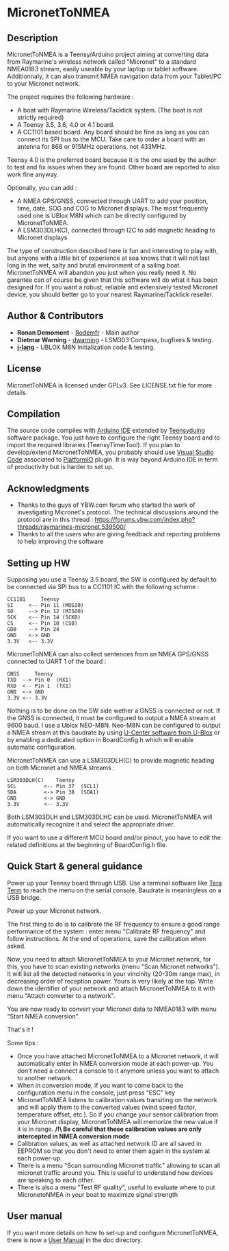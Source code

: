 # MicronetToNMEA

## Description

MicronetToNMEA is a Teensy/Arduino project aiming at converting data from Raymarine's wireless network called "Micronet" to a standard NMEA0183 stream, easily useable by your laptop or tablet software. Additionnaly, it can also transmit NMEA navigation data from your Tablet/PC to your Micronet network.

The project requires the following hardware :
- A boat with Raymarine Wireless/Tacktick system. (The boat is not strictly required)
- A Teensy 3.5, 3.6, 4.0 or 4.1 board.
- A CC1101 based board. Any board should be fine as long as you can connect its SPI bus to the MCU. Take care to order a board with an antenna for 868 or 915MHz operations, not 433MHz.

Teensy 4.0 is the preferred board because it is the one used by the author to test and fix issues when they are found. Other board are reported to also work fine anyway.

Optionally, you can add :
- A NMEA GPS/GNSS, connected through UART to add your position, time, date, SOG and COG to Micronet displays. The most frequently used one is UBlox M8N which can be directly configured by MicronetToNMEA.
- A LSM303DLH(C), connected through I2C to add magnetic heading to Micronet displays

The type of construction described here is fun and interesting to play with, but anyone with a little bit
of experience at sea knows that it will not last long in the wet, salty and brutal environment of a sailing boat.
MicronetToNMEA will abandon you just when you really need it. No garantee can of course be given that this software
will do what it has been designed for.
If you want a robust, reliable and extensively tested Micronet device, you should better go to your nearest Raymarine/Tacktick reseller. 

## Author & Contributors

* **Ronan Demoment** - [Rodemfr](https://github.com/Rodemfr) - Main author 
* **Dietmar Warning** - [dwarning](https://github.com/dwarning) - LSM303 Compass, bugfixes & testing.
* **[j-lang](https://github.com/j-lang)** - UBLOX M8N Initialization code & testing.

## License

MicronetToNMEA is licensed under GPLv3. See LICENSE.txt file for more details.

## Compilation

The source code compiles with [Arduino IDE](https://www.arduino.cc/en/software) extended by [Teensyduino](https://www.pjrc.com/teensy/td_download.html) software package. You just have to configure the right Teensy board and to import the required libraries (TeensyTimerTool). If you plan to develop/extend MicronetToNMEA, you probably should use [Visual Studio Code](https://code.visualstudio.com/) associated to [PlatformIO](https://platformio.org/) plugin. It is way beyond Arduino IDE in term of productivity but is harder to set up.

## Acknowledgments

* Thanks to the guys of YBW.com forum who started the work of investigating Micronet's protocol. The technical discussions around the protocol are in this thread : https://forums.ybw.com/index.php?threads/raymarines-micronet.539500/
* Thanks to all the users who are giving feedback and reporting problems to help improving the software

## Setting up HW

Supposing you use a Teensy 3.5 board, the SW is configured by default to be connected via SPI bus to a CC1101 IC with the following scheme :

```
CC1101     Teensy
SI     <-- Pin 11 (MOSI0)
SO     --> Pin 12 (MISO0)
SCK    <-- Pin 14 (SCK0)
CS     <-- Pin 10 (CS0)
GD0    --> Pin 24
GND    <-> GND
3.3V   <-- 3.3V
```

MicronetToNMEA can also collect sentences from an NMEA GPS/GNSS connected to UART 1 of the board :

```
GNSS     Teensy
TXD  --> Pin 0  (RX1)
RXD  <-- Pin 1  (TX1)
GND  <-> GND
3.3V <-- 3.3V
```

Nothing is to be done on the SW side wether a GNSS is connected or not. If the GNSS is connected, it must be configured to output a NMEA stream at 9600 baud. I use a Ublox NEO-M8N. Neo-M8N can be configured to output a NMEA stream at this baudrate by using [U-Center software from U-Blox](https://www.u-blox.com/en/product/u-center) or by enabling a dedicated option in BoardConfig.h which will enable automatic configuration.

MicronetToNMEA can use a LSM303DLH(C) to provide magnetic heading on both Micronet and NMEA streams :

```
LSM303DLH(C)    Teensy
SCL         <-- Pin 37  (SCL1)
SDA         <-> Pin 38  (SDA1)
GND         <-> GND
3.3V        <-- 3.3V
```

Both LSM303DLH and LSM303DLHC can be used. MicronetToNMEA will automatically recognize it and select the appropriate driver.

If you want to use a different MCU board and/or pinout, you have to edit the related definitions at the beginning of BoardConfig.h file.

## Quick Start & general guidance

Power up your Teensy board through USB. Use a terminal software like [Tera Term](http://www.teraterm.org/) to reach the menu on the serial console. Baudrate is meaningless on a USB bridge.

Power up your Micronet network.

The first thing to do is to calibrate the RF frequency to ensure a good range performance of the system : enter menu "Calibrate RF frequency" and follow instructions. At the end of operations, save the calibration when asked. 

Now, you need to attach MicronetToNMEA to your Micronet network, for this, you have to scan existing networks
(menu "Scan Micronet networks"). It will list all the detected networks in your vincinity (20-30m range max), in decreasing
order of reception power. Yours is very likely at the top.
Write down the identifier of your network and attach MicronetToNMEA to it with menu "Attach converter to a network".
 
You are now ready to convert your Micronet data to NMEA0183 with menu "Start NMEA conversion".

That's it !

Some tips :

- Once you have attached MicronetToNMEA to a Micronet network, it will automatically enter in NMEA conversion mode at each power-up. You don't need a connect a console to it anymore unless you want to attach to another network.
- When in conversion mode, if you want to come back to the configuration menu in the console, just press "ESC" key
- MicronetToNMEA listens to calibration values transiting on the network and will apply them to the converted values (wind speed factor, temperature offset, etc.). So if you change your sensor calibration from your Micronet display, MicronetToNMEA will memorize the new value if it is in range. **/!\ Be careful that these calibration values are only intercepted in NMEA conversion mode**
- Calibration values, as well as attached network ID are all saved in EEPROM so that you don't need to enter them again in the system at each power-up.
- There is a menu "Scan surrounding Micronet traffic" allowing to scan all micronet traffic around you. This is useful to understand how devices are speaking to each other.
- There is also a menu "Test RF quality", useful to evaluate where to put MicronetoNMEA in your boat to maximize signal strength
  
## User manual

If you want more details on how to set-up and configure MicronetToNMEA, there is now a [User Manual](https://github.com/Rodemfr/MicronetToNMEA/blob/master/doc/user_manual/user_manual.md) in the doc directory.
